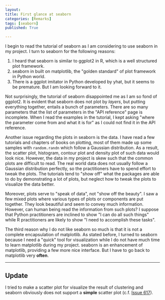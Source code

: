 ```yaml
---
layout: 
title: First glance at seaborn
categories: [Remarks]
tags: [seaborn]
published: True

---
```

I begin to read the tutorial of seaborn as I am considering to use seaborn in my project. I turn to seaborn for the following reasons:

1. I heard that seaborn is similar to ggplot2 in R, which is a well structured plot framework.
2. seaborn in built on matplotlib, the "golden standard" of plot framework in Python world.
3. There is a ggplot imitator in Python developed by yhat, but it seems to be premature. But I am looking forward to it.


Not surprisingly, the tutorial of seaborn disappointed me as I am so fond of ggplot2. It is evident that seaborn does not plot by *layers*, but putting everything together, entails a bunch of parameters. There are so many parameters that the list of parameters in the "API reference" page is incomplete. When I read the examples in the tutorial, I kept asking "where the parameter come from and what it is for" as I could not find it in the API reference.

Another issue regarding the plots in seaborn is the data. I have read a few tutorials and chapters of books on plotting, most of them made up some samples with `random.randn` which follow a Gaussian distribution. As a result, the scatter plot, histogram, contour plot and density plot of such data would look nice. However, the data in my project is skew such that the common plots are difficult to read. The real world data does not usually follow a Gaussian distribution perfectly, so the practitioners have to spend effort to tweak the plots. The tutorials tend to "show off" what the packages are able to do by demonstrating a lot of plots, but neglect how to tweak the plots to visualize the data better.

Moreover, plots serve to "speak of data", not "show off the beauty". I saw a few mixed plots where various types of plots or components are put together. They look beautiful and seem to convey much information. However, can human being read the information from such plots? I suppose that Python practitioners are inclined to show "I can do all such things" while R practitioners are likely to show "I need to accomplish these tasks".

The third reason why I do not like seaborn so much is that it is not a complete encapsulation of matplotlib. As stated before, I turned to seaborn because I need a "quick" tool for visualization while I do not have much time to learn matplotlib during my project. seaborn is an enhancement of matplotlib, providing a few more nice interface. But I have to go back to matplotlib very **often**.


---

## Update

I tried to make a scatter plot for visualize the result of clustering and seaborn obviously does not support a **simple** scatter plot (c.f. [Issue 617](https://github.com/mwaskom/seaborn/issues/617#issuecomment-117198796)).

